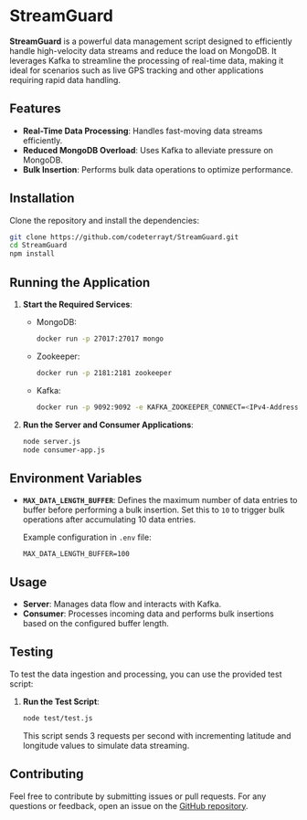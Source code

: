 # StreamGuard

**StreamGuard** is a powerful data management script designed to efficiently handle high-velocity data streams and reduce the load on MongoDB. It leverages Kafka to streamline the processing of real-time data, making it ideal for scenarios such as live GPS tracking and other applications requiring rapid data handling.

## Features

- **Real-Time Data Processing**: Handles fast-moving data streams efficiently.
- **Reduced MongoDB Overload**: Uses Kafka to alleviate pressure on MongoDB.
- **Bulk Insertion**: Performs bulk data operations to optimize performance.

## Installation

Clone the repository and install the dependencies:

```bash
git clone https://github.com/codeterrayt/StreamGuard.git
cd StreamGuard
npm install
```

## Running the Application

1. **Start the Required Services**:

   - MongoDB:
     ```bash
     docker run -p 27017:27017 mongo
     ```
   - Zookeeper:
     ```bash
     docker run -p 2181:2181 zookeeper
     ```
   - Kafka:
     ```bash
     docker run -p 9092:9092 -e KAFKA_ZOOKEEPER_CONNECT=<IPv4-Address>:2181 -e KAFKA_ADVERTISED_LISTENERS=PLAINTEXT://<IPv4-Address>:9092 -e KAFKA_OFFSETS_TOPIC_REPLICATION_FACTOR=1 confluentinc/cp-kafka
     ```

2. **Run the Server and Consumer Applications**:

   ```bash
   node server.js
   node consumer-app.js
   ```

## Environment Variables

- **`MAX_DATA_LENGTH_BUFFER`**: Defines the maximum number of data entries to buffer before performing a bulk insertion. Set this to `10` to trigger bulk operations after accumulating 10 data entries.

   Example configuration in `.env` file:

   ```env
   MAX_DATA_LENGTH_BUFFER=100
   ```

## Usage

- **Server**: Manages data flow and interacts with Kafka.
- **Consumer**: Processes incoming data and performs bulk insertions based on the configured buffer length.

## Testing

To test the data ingestion and processing, you can use the provided test script:

1. **Run the Test Script**:

   ```bash
   node test/test.js
   ```

   This script sends 3 requests per second with incrementing latitude and longitude values to simulate data streaming.


## Contributing

Feel free to contribute by submitting issues or pull requests. For any questions or feedback, open an issue on the [GitHub repository](https://github.com/codeterrayt/StreamGuard).
